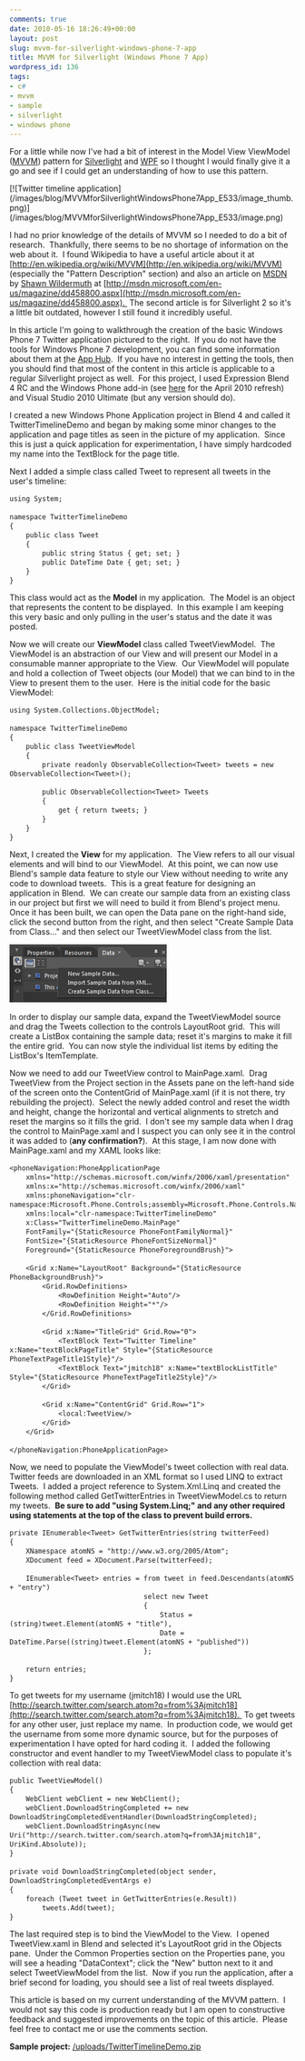 ```yaml
---
comments: true
date: 2010-05-16 18:26:49+00:00
layout: post
slug: mvvm-for-silverlight-windows-phone-7-app
title: MVVM for Silverlight (Windows Phone 7 App)
wordpress_id: 136
tags:
- c#
- mvvm
- sample
- silverlight
- windows phone
---
```


For a little while now I've had a bit of interest in the Model View ViewModel ([MVVM](http://en.wikipedia.org/wiki/MVVM)) pattern for [Silverlight](http://www.silverlight.net) and [WPF](http://msdn.microsoft.com/en-us/library/ms754130.aspx) so I thought I would finally give it a go and see if I could get an understanding of how to use this pattern.


<!-- more -->[![Twitter timeline application](/images/blog/MVVMforSilverlightWindowsPhone7App_E533/image_thumb.png)](/images/blog/MVVMforSilverlightWindowsPhone7App_E533/image.png)


I had no prior knowledge of the details of MVVM so I needed to do a bit of research.  Thankfully, there seems to be no shortage of information on the web about it.  I found Wikipedia to have a useful article about it at [http://en.wikipedia.org/wiki/MVVM](http://en.wikipedia.org/wiki/MVVM) (especially the "Pattern Description" section) and also an article on [MSDN](http://msdn.microsoft.com/) by [Shawn Wildermuth](http://wildermuth.com/) at [http://msdn.microsoft.com/en-us/magazine/dd458800.aspx](http://msdn.microsoft.com/en-us/magazine/dd458800.aspx).  The second article is for Silverlight 2 so it's a little bit outdated, however I still found it incredibly useful.




In this article I'm going to walkthrough the creation of the basic Windows Phone 7 Twitter application pictured to the right.  If you do not have the tools for Windows Phone 7 development, you can find some information about them at [t](http://developer.windowsphone.com)he [App Hub](http://create.msdn.com).  If you have no interest in getting the tools, then you should find that most of the content in this article is applicable to a regular Silverlight project as well.  For this project, I used Expression Blend 4 RC and the Windows Phone add-in (see [here](http://electricbeach.org/?p=671) for the April 2010 refresh) and Visual Studio 2010 Ultimate (but any version should do).




I created a new Windows Phone Application project in Blend 4 and called it TwitterTimelineDemo and began by making some minor changes to the application and page titles as seen in the picture of my application.  Since this is just a quick application for experimentation, I have simply hardcoded my name into the TextBlock for the page title.




Next I added a simple class called Tweet to represent all tweets in the user's timeline:





    using System;

    namespace TwitterTimelineDemo
    {
        public class Tweet
        {
            public string Status { get; set; }
            public DateTime Date { get; set; }
        }
    }




This class would act as the **Model** in my application.  The Model is an object that represents the content to be displayed.  In this example I am keeping this very basic and only pulling in the user's status and the date it was posted.




Now we will create our **ViewModel** class called TweetViewModel.  The ViewModel is an abstraction of our View and will present our Model in a consumable manner appropriate to the View.  Our ViewModel will populate and hold a collection of Tweet objects (our Model) that we can bind to in the View to present them to the user.  Here is the initial code for the basic ViewModel:





    using System.Collections.ObjectModel;

    namespace TwitterTimelineDemo
    {
        public class TweetViewModel
        {
            private readonly ObservableCollection<Tweet> tweets = new ObservableCollection<Tweet>();

            public ObservableCollection<Tweet> Tweets
            {
                get { return tweets; }
            }
        }
    }




Next, I created the **View** for my application.  The View refers to all our visual elements and will bind to our ViewModel.  At this point, we can now use Blend's sample data feature to style our View without needing to write any code to download tweets.  This is a great feature for designing an application in Blend.  We can create our sample data from an existing class in our project but first we will need to build it from Blend's project menu.  Once it has been built, we can open the Data pane on the right-hand side, click the second button from the right, and then select "Create Sample Data from Class..." and then select our TweetViewModel class from the list.

[![image](/images/blog/MVVMforSilverlightWindowsPhone7App_E533/image_thumb_3.png)](/images/blog/MVVMforSilverlightWindowsPhone7App_E533/image_3.png)


In order to display our sample data, expand the TweetViewModel source and drag the Tweets collection to the controls LayoutRoot grid.  This will create a ListBox containing the sample data; reset it's margins to make it fill the entire grid.  You can now style the individual list items by editing the ListBox's ItemTemplate.




Now we need to add our TweetView control to MainPage.xaml.  Drag TweetView from the Project section in the Assets pane on the left-hand side of the screen onto the ContentGrid of MainPage.xaml (if it is not there, try rebuilding the project).  Select the newly added control and reset the width and height, change the horizontal and vertical alignments to stretch and reset the margins so it fills the grid.  I don't see my sample data when I drag the control to MainPage.xaml and I suspect you can only see it in the control it was added to (**any confirmation?**).  At this stage, I am now done with MainPage.xaml and my XAML looks like:





    <phoneNavigation:PhoneApplicationPage
        xmlns="http://schemas.microsoft.com/winfx/2006/xaml/presentation"
        xmlns:x="http://schemas.microsoft.com/winfx/2006/xaml"
        xmlns:phoneNavigation="clr-namespace:Microsoft.Phone.Controls;assembly=Microsoft.Phone.Controls.Navigation"
        xmlns:local="clr-namespace:TwitterTimelineDemo"
        x:Class="TwitterTimelineDemo.MainPage"
        FontFamily="{StaticResource PhoneFontFamilyNormal}"
        FontSize="{StaticResource PhoneFontSizeNormal}"
        Foreground="{StaticResource PhoneForegroundBrush}">

        <Grid x:Name="LayoutRoot" Background="{StaticResource PhoneBackgroundBrush}">
            <Grid.RowDefinitions>
                <RowDefinition Height="Auto"/>
                <RowDefinition Height="*"/>
            </Grid.RowDefinitions>

            <Grid x:Name="TitleGrid" Grid.Row="0">
                <TextBlock Text="Twitter Timeline" x:Name="textBlockPageTitle" Style="{StaticResource PhoneTextPageTitle1Style}"/>
                <TextBlock Text="jmitch18" x:Name="textBlockListTitle" Style="{StaticResource PhoneTextPageTitle2Style}"/>
            </Grid>

            <Grid x:Name="ContentGrid" Grid.Row="1">
                <local:TweetView/>
            </Grid>
        </Grid>

    </phoneNavigation:PhoneApplicationPage>




Now, we need to populate the ViewModel's tweet collection with real data.  Twitter feeds are downloaded in an XML format so I used LINQ to extract Tweets.  I added a project reference to System.Xml.Linq and created the following method called GetTwitterEntries in TweetViewModel.cs to return my tweets.  **Be sure to add "using System.Linq;" and any other required using statements at the top of the class to prevent build errors.**





    private IEnumerable<Tweet> GetTwitterEntries(string twitterFeed)
    {
        XNamespace atomNS = "http://www.w3.org/2005/Atom";
        XDocument feed = XDocument.Parse(twitterFeed);

        IEnumerable<Tweet> entries = from tweet in feed.Descendants(atomNS + "entry")
                                     select new Tweet
                                     {
                                         Status = (string)tweet.Element(atomNS + "title"),
                                         Date = DateTime.Parse((string)tweet.Element(atomNS + "published"))
                                     };

        return entries;
    }




To get tweets for my username (jmitch18) I would use the URL [http://search.twitter.com/search.atom?q=from%3Ajmitch18](http://search.twitter.com/search.atom?q=from%3Ajmitch18).  To get tweets for any other user, just replace my name.  In production code, we would get the username from some more dynamic source, but for the purposes of experimentation I have opted for hard coding it.  I added the following constructor and event handler to my TweetViewModel class to populate it's collection with real data:





    public TweetViewModel()
    {
        WebClient webClient = new WebClient();
        webClient.DownloadStringCompleted += new DownloadStringCompletedEventHandler(DownloadStringCompleted);
        webClient.DownloadStringAsync(new Uri("http://search.twitter.com/search.atom?q=from%3Ajmitch18", UriKind.Absolute));
    }

    private void DownloadStringCompleted(object sender, DownloadStringCompletedEventArgs e)
    {
        foreach (Tweet tweet in GetTwitterEntries(e.Result))
            tweets.Add(tweet);
    }




The last required step is to bind the ViewModel to the View.  I opened TweetView.xaml in Blend and selected it's LayoutRoot grid in the Objects pane.  Under the Common Properties section on the Properties pane, you will see a heading "DataContext"; click the "New" button next to it and select TweetViewModel from the list.  Now if you run the application, after a brief second for loading, you should see a list of real tweets displayed.




This article is based on my current understanding of the MVVM pattern.  I would not say this code is production ready but I am open to constructive feedback and suggested improvements on the topic of this article.  Please feel free to contact me or use the comments section.


**Sample project:** [/uploads/TwitterTimelineDemo.zip](/uploads/TwitterTimelineDemo.zip)
